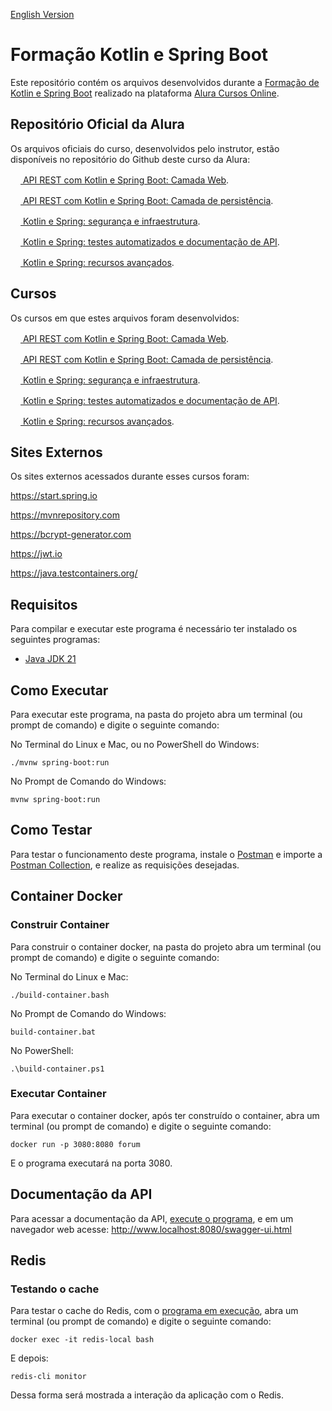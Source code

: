 [English Version](README.EN.md)

# Formação Kotlin e Spring Boot

Este repositório contém os arquivos desenvolvidos durante a [Formação de Kotlin e Spring Boot](https://cursos.alura.com.br/formacao-kotlin-spring-boot) realizado na plataforma [Alura Cursos Online](https://alura.com.br).

## Repositório Oficial da Alura

Os arquivos oficiais do curso, desenvolvidos pelo instrutor, estão disponíveis no repositório do Github deste curso da Alura:

[<img src="https://www.alura.com.br/assets/api/cursos/api-rest-kotlin-spring-boot-camada-web.svg" width="16px" height="16px"> API REST com Kotlin e Spring Boot: Camada Web](https://github.com/alura-cursos/2208-kotlin-spring).

[<img src="https://www.alura.com.br/assets/api/cursos/api-rest-kotlin-spring-boot-camada-persistencia.svg" width="16px" height="16px"> API REST com Kotlin e Spring Boot: Camada de persistência](https://github.com/alura-cursos/2210-kotlin-spring).

[<img src="https://www.alura.com.br/assets/api/cursos/kotlin-spring-seguranca-infraestrutura.svg" width="16px" height="16px"> Kotlin e Spring: segurança e infraestrutura](https://github.com/alura-cursos/2217-kotlin-spring/).

[<img src="https://www.alura.com.br/assets/api/cursos/kotlin-spring-testes-automatizados-documentacao-api.svg" width="16px" height="16px"> Kotlin e Spring: testes automatizados e documentação de API](https://github.com/alura-cursos/2373-kotlin-spring-testes-automatizados).

[<img src="https://www.alura.com.br/assets/api/cursos/kotlin-spring-recursos-avancados.svg" width="16px" height="16px"> Kotlin e Spring: recursos avançados](https://github.com/alura-cursos/2519-kotlin-spring-outros-recursos).

## Cursos

Os cursos em que estes arquivos foram desenvolvidos:

[<img src="https://www.alura.com.br/assets/api/cursos/api-rest-kotlin-spring-boot-camada-web.svg" width="16px" height="16px"> API REST com Kotlin e Spring Boot: Camada Web](https://cursos.alura.com.br/course/api-rest-kotlin-spring-boot-camada-web).

[<img src="https://www.alura.com.br/assets/api/cursos/api-rest-kotlin-spring-boot-camada-persistencia.svg" width="16px" height="16px"> API REST com Kotlin e Spring Boot: Camada de persistência](https://cursos.alura.com.br/course/api-rest-kotlin-spring-boot-camada-persistencia).

[<img src="https://www.alura.com.br/assets/api/cursos/kotlin-spring-seguranca-infraestrutura.svg" width="16px" height="16px"> Kotlin e Spring: segurança e infraestrutura](https://cursos.alura.com.br/course/kotlin-spring-seguranca-infraestrutura).

[<img src="https://www.alura.com.br/assets/api/cursos/kotlin-spring-testes-automatizados-documentacao-api.svg" width="16px" height="16px"> Kotlin e Spring: testes automatizados e documentação de API](https://cursos.alura.com.br/course/kotlin-spring-testes-automatizados-documentacao-api).

[<img src="https://www.alura.com.br/assets/api/cursos/kotlin-spring-recursos-avancados.svg" width="16px" height="16px"> Kotlin e Spring: recursos avançados](https://cursos.alura.com.br/course/kotlin-spring-recursos-avancados).

## Sites Externos

Os sites externos acessados durante esses cursos foram:

https://start.spring.io

https://mvnrepository.com

https://bcrypt-generator.com

https://jwt.io

https://java.testcontainers.org/

## Requisitos

Para compilar e executar este programa é necessário ter instalado os seguintes programas:

- [Java JDK 21](https://www.oracle.com/java/technologies/downloads/#java21)

## Como Executar

Para executar este programa, na pasta do projeto abra um terminal (ou prompt de comando) e digite o seguinte comando:

No Terminal do Linux e Mac, ou no PowerShell do Windows:

```
./mvnw spring-boot:run
```

No Prompt de Comando do Windows:

```
mvnw spring-boot:run
```

## Como Testar

Para testar o funcionamento deste programa, instale o [Postman](https://www.postman.com/) e importe a [Postman Collection](postman_collection.json), e realize as requisições desejadas.

## Container Docker

### Construir Container

Para construir o container docker, na pasta do projeto abra um terminal (ou prompt de comando) e digite o seguinte comando:

No Terminal do Linux e Mac:

```
./build-container.bash
```

No Prompt de Comando do Windows:

```
build-container.bat
```

No PowerShell:

```
.\build-container.ps1
```

### Executar Container

Para executar o container docker, após ter construído o container, abra um terminal (ou prompt de comando) e digite o seguinte comando:

```
docker run -p 3080:8080 forum
```

E o programa executará na porta 3080.

## Documentação da API

Para acessar a documentação da API, [execute o programa](#como-executar), e em um navegador web acesse: http://www.localhost:8080/swagger-ui.html

## Redis

### Testando o cache

Para testar o cache do Redis, com o [programa em execução](#como-executar), abra um terminal (ou prompt de comando) e digite o seguinte comando:

```
docker exec -it redis-local bash
```

E depois:

```
redis-cli monitor
```

Dessa forma será mostrada a interação da aplicação com o Redis. 
